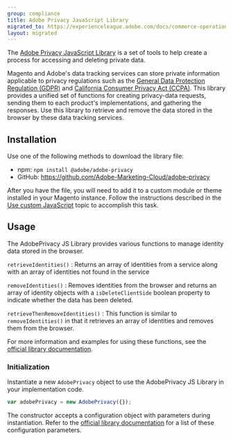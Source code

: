 ```yaml
---
group: compliance
title: Adobe Privacy JavaScript Library
migrated_to: https://experienceleague.adobe.com/docs/commerce-operations/security-and-compliance/privacy/adobe-javascript-library.html
layout: migrated
---
```


<!-- TODO: Rename this topic without the `__` prefix to publish it when the library integration is ready -->

The [Adobe Privacy JavaScript Library][] is a set of tools to help create a process for accessing and deleting private data.

Magento and Adobe's data tracking services can store private information applicable to privacy regulations such as the [General Data Protection Regulation (GDPR)][] and [California Consumer Privacy Act (CCPA)][].
This library provides a unified set of functions for creating privacy-data requests, sending them to each product's implementations, and gathering the responses.
Use this library to retrieve and remove the data stored in the browser by these data tracking services.

## Installation

Use one of the following methods to download the library file:

-  npm: `npm install @adobe/adobe-privacy`
-  GitHub: <https://github.com/Adobe-Marketing-Cloud/adobe-privacy>

After you have the file, you will need to add it to a custom module or theme installed in your Magento instance.
Follow the instructions described in the [Use custom JavaScript][] topic to accomplish this task.

## Usage

The AdobePrivacy JS Library provides various functions to manage identity data stored in the browser.

`retrieveIdentities()`
: Returns an array of identities from a service along with an array of identities not found in the service

`removeIdentities()`
: Removes identities from the browser and returns an array of identity objects with a `isDeleteClientSide` boolean property to indicate whether the data has been deleted.

`retrieveThenRemoveIdentities()`
: This function is similar to `removeIdentities()` in that it retrieves an array of identities and removes them from the browser.

For more information and examples for using these functions, see the [official library documentation][Adobe Privacy JavaScript Library].

### Initialization

Instantiate a new `AdobePrivacy` object to use the AdobePrivacy JS Library in your implementation code.

```js
var adobePrivacy = new AdobePrivacy({});
```

The constructor accepts a configuration object with parameters during instantiation.
Refer to the [official library documentation][Adobe Privacy JavaScript Library] for a list of these configuration parameters.

[Adobe Privacy JavaScript Library]: https://www.adobe.io/apis/experienceplatform/gdpr/services/allservices.html#!api-specification/markdown/narrative/gdpr/use-cases/adobe-privacy-library.md

[General Data Protection Regulation (GDPR)]: <{{ site.baseurl }}/compliance/privacy/gdpr.html>
[California Consumer Privacy Act (CCPA)]: <{{ site.baseurl }}/compliance/privacy/ccpa.html>
[Use custom JavaScript]: <{{ site.baseurl }}/guides/v2.3/javascript-dev-guide/javascript/custom_js.html>
